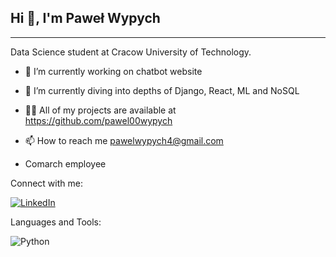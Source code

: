 ## Hi 👋, I'm Paweł Wypych

---

Data Science student at Cracow University of Technology.

- 🔭 I’m currently working on chatbot website

- 🌱 I’m currently diving into depths of Django, React, ML and NoSQL

- 👨‍💻 All of my projects are available at https://github.com/pawel00wypych

- 📫 How to reach me pawelwypych4@gmail.com

- Comarch employee

Connect with me:

[![LinkedIn](https://img.shields.io/badge/LinkedIn-0A66C2?style=for-the-badge&logo=linkedin&logoColor=white)](https://www.linkedin.com/in/wypych-pawel/)

Languages and Tools:

![Python](https://img.shields.io/badge/Python-3776AB?style=for-the-badge&logo=python&logoColor=white)

